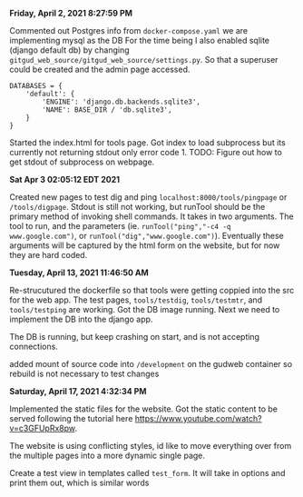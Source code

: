**Friday, April 2, 2021 8:27:59 PM**

Commented out Postgres info from `docker-compose.yaml` we are implementing mysql as the DB
For the time being I also enabled sqlite (django default db) by changing `gitgud_web_source/gitgud_web_source/settings.py`. So that a superuser could be created and the admin page accessed.
```
DATABASES = {
    'default': {
        'ENGINE': 'django.db.backends.sqlite3',
        'NAME': BASE_DIR / 'db.sqlite3',
    }
}
```
Started the index.html for tools page. 
Got index to load subprocess but its currently not returning stdout only error code 1.
TODO: Figure out how to get stdout of subprocess on webpage.

**Sat Apr  3 02:05:12 EDT 2021**

Created new pages to test dig and ping `localhost:8000/tools/pingpage` or `/tools/digpage`. Stdout is still not working, but runTool should be the primary method of invoking shell commands. It takes in two arguments. The tool to run, and the parameters (ie. `runTool("ping","-c4 -q www.google.com")`, or `runTool("dig","www.google.com")`). Eventually these arguments will be captured by the html form on the website, but for now they are hard coded. 

**Tuesday, April 13, 2021 11:46:50 AM**

Re-strucutured the dockerfile so that tools were getting coppied into the src for the web app. The test pages, `tools/testdig`, `tools/testmtr`, and `tools/testping` are working. Got the DB image running. Next we need to implement the DB into the django app. 

The DB is running, but keep crashing on start, and is not accepting connections.

added mount of source code into `/development` on the gudweb container so rebuild is not necessary to test changes


**Saturday, April 17, 2021 4:32:34 PM**

Implemented the static files for the website. Got the static content to be served following the tutorial here  https://www.youtube.com/watch?v=c3GFUpRx8pw.

The website is using conflicting styles, id like to move everything over from the multiple pages into a more dynamic single page. 

Create a test view in templates called `test_form`. It will take in options and print them out, which is similar words